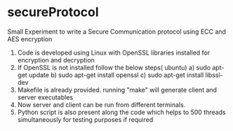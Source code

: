 # secureProtocol
Small Experiment to write a Secure Communication protocol using ECC and AES encryption

1) Code is developed using Linux with OpenSSL libraries installed for encryption and decryption 
2) If OpenSSL is not installed follow the below steps( ubuntu) 
  a) sudo apt-get update
  b) sudo apt-get install openssl
  c) sudo apt-get install libssl-dev
3) Makefile is already provided. running "make" will generate client and server executables
4) Now server and client can be run from different terminals.
5) Python script is also present along the code which helps to 500 threads 
	simultaneously for testing purposes if required 
